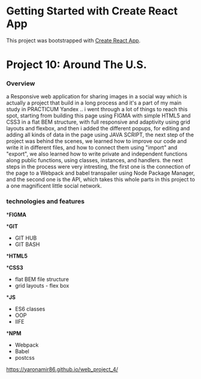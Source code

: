 # Getting Started with Create React App

This project was bootstrapped with [Create React App](https://github.com/facebook/create-react-app).

# Project 10: Around The U.S.

### Overview




a Responsive web application for sharing images in a social way which is actually a project that build in a long process and it's a part of my main study in PRACTICUM Yandex .. i went through a lot of things to reach this spot, starting from building this page using FIGMA with simple HTML5 and CSS3 in a flat BEM structure, with full responsive and adaptivity using grid layouts and flexbox, and then i added the  different popups, for editing and adding all kinds of data in the page using JAVA SCRIPT, the next step of the project was behind the scenes, we learned how to improve our code and write it in different files, and how to connect them using "import" and "export", we also learned how to write private and independent functions along public functions, using classes, instances, and handlers.
 the next steps in the process were very intresting, the first one is the connection of the page to a Webpack and babel transpailer using Node Package Manager, and the second one is the API, which takes this whole parts in this project to a one magnificent little social network. 

 ### technologies and features

 ***FIGMA**

 ***GIT**
 - GIT HUB 
 - GIT BASH
 
 ***HTML5**
 
 ***CSS3**
 - flat BEM file structure  
 - grid layouts - flex box

 ***JS**
  - ES6 classes
  - OOP 
  - IIFE 

 ***NPM**
  - Webpack
  - Babel
  - postcss

 https://yaronamir86.github.io/web_project_4/

